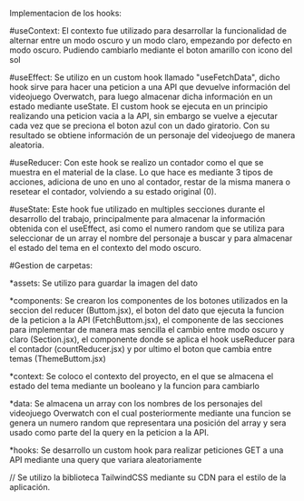 Implementacion de los hooks:

#useContext:
El contexto fue utilizado para desarrollar la funcionalidad de alternar entre un modo oscuro y un modo claro, empezando por defecto en modo oscuro. Pudiendo cambiarlo mediante el boton amarillo con icono del sol

#useEffect:
Se utilizo en un custom hook llamado "useFetchData", dicho hook sirve para hacer una peticion a una API que devuelve información del videojuego Overwatch, para luego almacenar dicha información en un estado mediante useState. El custom hook se ejecuta en un principio realizando una peticion vacia a la API, sin embargo se vuelve a ejecutar cada vez que se preciona el boton azul con un dado giratorio. Con su resultado se obtiene información de un personaje del videojuego de manera aleatoria. 

#useReducer: 
Con este hook se realizo un contador como el que se muestra en el material de la clase. Lo que hace es mediante 3 tipos de acciones, adiciona de uno en uno al contador, restar de la misma manera o resetear el contador, volviendo a su estado original (0).

#useState:
Este hook fue utilizado en multiples secciones durante el desarrollo del trabajo, principalmente para almacenar la información obtenida con el useEffect, asi como el numero random que se utiliza para seleccionar de un array el nombre del personaje a buscar y para almacenar el estado del tema en el contexto del modo oscuro.

#Gestion de carpetas:

*assets: Se utilizo para guardar la imagen del dato

*components: Se crearon los componentes de los botones utilizados en la seccion del reducer (Buttom.jsx), el boton del dato que ejecuta la funcion de la peticion a la API (FetchButtom.jsx), el componente de las secciones para implementar de manera mas sencilla el cambio entre modo oscuro y claro (Section.jsx), el componente donde se aplica el hook useReducer para el contador (countReducer.jsx) y por ultimo el boton que cambia entre temas (ThemeButtom.jsx)

*context: Se coloco el contexto del proyecto, en el que se almacena el estado del tema mediante un booleano y la funcion para cambiarlo 

*data: Se almacena un array con los nombres de los personajes del videojuego Overwatch con el cual posteriormente mediante una funcion se genera un numero random que representara una posición del array y sera usado como parte del la query en la peticion a la API. 

*hooks: Se desarrollo un custom hook para realizar peticiones GET a una API mediante una query que variara aleatoriamente

// Se utilizo la biblioteca TailwindCSS mediante su CDN para el estilo de la aplicación.
